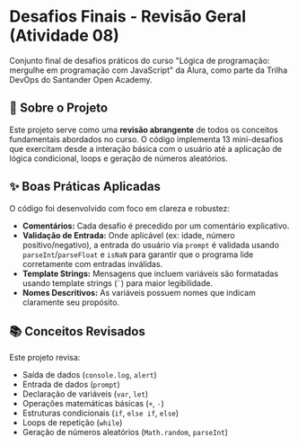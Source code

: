 # Desafios Finais - Revisão Geral (Atividade 08)

Conjunto final de desafios práticos do curso "Lógica de programação: mergulhe em programação com JavaScript" da Alura, como parte da Trilha DevOps do Santander Open Academy.

## 🚀 Sobre o Projeto

Este projeto serve como uma **revisão abrangente** de todos os conceitos fundamentais abordados no curso. O código implementa 13 mini-desafios que exercitam desde a interação básica com o usuário até a aplicação de lógica condicional, loops e geração de números aleatórios.

## ✨ Boas Práticas Aplicadas

O código foi desenvolvido com foco em clareza e robustez:

-   **Comentários:** Cada desafio é precedido por um comentário explicativo.
-   **Validação de Entrada:** Onde aplicável (ex: idade, número positivo/negativo), a entrada do usuário via `prompt` é validada usando `parseInt`/`parseFloat` e `isNaN` para garantir que o programa lide corretamente com entradas inválidas.
-   **Template Strings:** Mensagens que incluem variáveis são formatadas usando template strings (`` ` ``) para maior legibilidade.
-   **Nomes Descritivos:** As variáveis possuem nomes que indicam claramente seu propósito.

## 📚 Conceitos Revisados

Este projeto revisa:

-   Saída de dados (`console.log`, `alert`)
-   Entrada de dados (`prompt`)
-   Declaração de variáveis (`var`, `let`)
-   Operações matemáticas básicas (`+`, `-`)
-   Estruturas condicionais (`if`, `else if`, `else`)
-   Loops de repetição (`while`)
-   Geração de números aleatórios (`Math.random`, `parseInt`)